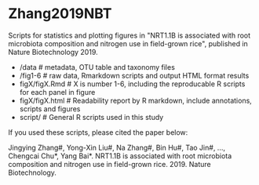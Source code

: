 # Zhang2019NBT

Scripts for statistics and plotting figures in "NRT1.1B is associated with root microbiota composition and nitrogen use in field-grown rice", published in Nature Biotechnology 2019.

- /data # metadata, OTU table and taxonomy files
- /fig1-6 # raw data, Rmarkdown scripts and output HTML format results
- figX/figX.Rmd # X is number 1-6, including the reproducable R scripts for each panel in figure
- figX/figX.html # Readability report by R markdown, include annotations, scripts and figures
- script/ # General R scripts used in this study


If you used these scripts, please cited the paper below:

Jingying Zhang#, Yong-Xin Liu#, Na Zhang#, Bin Hu#, Tao Jin#, ..., Chengcai Chu*, Yang Bai*. NRT1.1B is associated with root microbiota composition and nitrogen use in field-grown rice. 2019. Nature Biotechnology.

